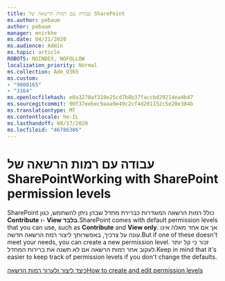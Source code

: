```yaml
---
title: עבודה עם רמות הרשאה של SharePoint
ms.author: pebaum
author: pebaum
manager: mnirkhe
ms.date: 04/21/2020
ms.audience: Admin
ms.topic: article
ROBOTS: NOINDEX, NOFOLLOW
localization_priority: Normal
ms.collection: Adm_O365
ms.custom:
- "9000165"
- "3164"
ms.openlocfilehash: e0a3270af310e25cd7b8b37faccbd29214ea4b47
ms.sourcegitcommit: 90f37eebec9aaa9e49c2cf4d201152c5e20e384b
ms.translationtype: MT
ms.contentlocale: he-IL
ms.lasthandoff: 08/17/2020
ms.locfileid: "46786386"
---
```

# <a name="working-with-sharepoint-permission-levels"></a><span data-ttu-id="08f7a-102">עבודה עם רמות הרשאה של SharePoint</span><span class="sxs-lookup"><span data-stu-id="08f7a-102">Working with SharePoint permission levels</span></span>

<span data-ttu-id="08f7a-103">SharePoint כולל רמות הרשאה המוגדרות כברירת מחדל שבהן ניתן להשתמש, כגון **Contribute** ו- **View בלבד**.</span><span class="sxs-lookup"><span data-stu-id="08f7a-103">SharePoint comes with default permission levels that you can use, such as **Contribute** and **View only**.</span></span> <span data-ttu-id="08f7a-104">אך אם אחד מאלה אינו עונה על צרכיך, באפשרותך ליצור רמת הרשאה חדשה.</span><span class="sxs-lookup"><span data-stu-id="08f7a-104">But if one of these doesn't meet your needs, you can create a new permission level.</span></span> <span data-ttu-id="08f7a-105">זכור כי קל יותר לעקוב אחר רמות הרשאה אם לא תשנה את ברירות המחדל.</span><span class="sxs-lookup"><span data-stu-id="08f7a-105">Keep in mind that it's easier to keep track of permission levels if you don't change the defaults.</span></span>

[<span data-ttu-id="08f7a-106">כיצד ליצור ולערוך רמות הרשאה</span><span class="sxs-lookup"><span data-stu-id="08f7a-106">How to create and edit permission levels</span></span>](https://docs.microsoft.com/sharepoint/how-to-create-and-edit-permission-levels)